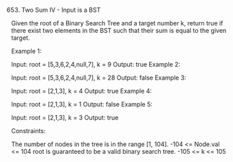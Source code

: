 653. Two Sum IV - Input is a BST

Given the root of a Binary Search Tree and a target number k, return true if there exist two elements in the BST such that their sum is equal to the given target.



Example 1:


Input: root = [5,3,6,2,4,null,7], k = 9
Output: true
Example 2:


Input: root = [5,3,6,2,4,null,7], k = 28
Output: false
Example 3:

Input: root = [2,1,3], k = 4
Output: true
Example 4:

Input: root = [2,1,3], k = 1
Output: false
Example 5:

Input: root = [2,1,3], k = 3
Output: true


Constraints:

The number of nodes in the tree is in the range [1, 104].
-104 <= Node.val <= 104
root is guaranteed to be a valid binary search tree.
-105 <= k <= 105
